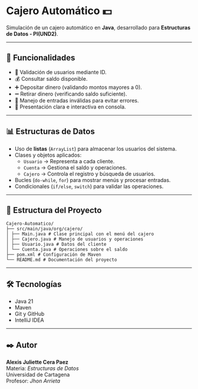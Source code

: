 # Cajero Automático 💵
Simulación de un cajero automático en **Java**, desarrollado  para **Estructuras de Datos - PI(UND2)**.

---

## 🚀 Funcionalidades
- 🔑 Validación de usuarios mediante ID.
- 💰 Consultar saldo disponible.
- ➕ Depositar dinero (validando montos mayores a 0).
- ➖ Retirar dinero (verificando saldo suficiente).
- 📝 Manejo de entradas inválidas para evitar errores.
- 🎨 Presentación clara e interactiva en consola.

---

## 📊 Estructuras de Datos
- Uso de **listas** (`ArrayList`) para almacenar los usuarios del sistema.
- Clases y objetos aplicados:
    - `Usuario` → Representa a cada cliente.
    - `Cuenta` → Gestiona el saldo y operaciones.
    - `Cajero` → Controla el registro y búsqueda de usuarios.
- Bucles (`do-while`, `for`) para mostrar menús y procesar entradas.
- Condicionales (`if/else`, `switch`) para validar las operaciones.

---

## 📂 Estructura del Proyecto
```
Cajero-Automatico/
├── src/main/java/org/cajero/
│ ├── Main.java # Clase principal con el menú del cajero
│ ├── Cajero.java # Manejo de usuarios y operaciones
│ ├── Usuario.java # Datos del cliente
│ └── Cuenta.java # Operaciones sobre el saldo
├── pom.xml # Configuración de Maven
└── README.md # Documentación del proyecto
```
---

## 🛠️ Tecnologías
- Java 21
- Maven
- Git y GitHub
- IntelliJ IDEA

---
## ✒️ Autor
**Alexis Juliette Cera Paez**  
Materia: *Estructuras de Datos*  
Universidad de Cartagena  
Profesor: *Jhon Arrieta*
